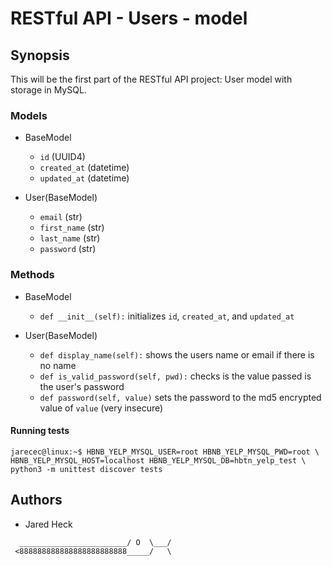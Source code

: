 # RESTful API - Users - model

## Synopsis
This will be the first part of the RESTful API project: User model with storage in MySQL.

### Models
* BaseModel
  * `id` (UUID4)
  * `created_at` (datetime)
  * `updated_at` (datetime)
  
* User(BaseModel)
  * `email` (str)
  * `first_name` (str)
  * `last_name` (str)
  * `password` (str)
 
 ### Methods
 * BaseModel
   * `def __init__(self):` initializes `id`, `created_at`, and `updated_at`
 
 * User(BaseModel)
   * `def display_name(self):` shows the users name or email if there is no name
   * `def is_valid_password(self, pwd):` checks is the value passed is the user's password
   * `def password(self, value)` sets the password to the md5 encrypted value of `value` (very insecure)
 

#### Running tests
```
jarecec@linux:~$ HBNB_YELP_MYSQL_USER=root HBNB_YELP_MYSQL_PWD=root \
HBNB_YELP_MYSQL_HOST=localhost HBNB_YELP_MYSQL_DB=hbtn_yelp_test \
python3 -m unittest discover tests
```
## Authors
* Jared Heck
```
  ________________________/ O  \___/
 <888888888888888888888888_____/   \
 ```
